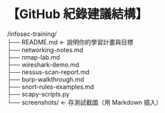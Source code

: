 # 【GitHub 紀錄建議結構】
/infosec-training/<br>
├── README.md          <- 說明你的學習計畫與目標 <br>
├── networking-notes.md <br>
├── nmap-lab.md <br>
├── wireshark-demo.md <br>
├── nessus-scan-report.md<br>
├── burp-walkthrough.md<br>
├── snort-rules-examples.md<br>
├── scapy-scripts.py<br>
└── screenshots/       <- 存測試截圖（用 Markdown 插入）<br>


